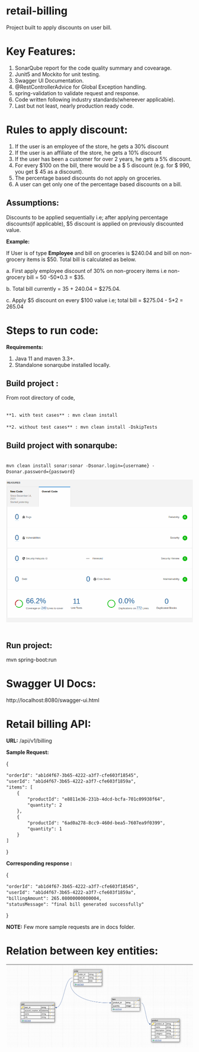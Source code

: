# retail-billing

Project built to apply discounts on user bill.

# Key Features:

1. SonarQube report for the code quality summary and covearage.
2. Junit5 and Mockito for unit testing.
3. Swagger UI Documentation.
4. @RestControllerAdvice for Global Exception handling.
5. spring-validation to validate request and response.
6. Code written following industry standards(whereever applicable).
7. Last but not least, nearly production ready code.


# Rules to apply discount:

1. If the user is an employee of the store, he gets a 30% discount
2. If the user is an affiliate of the store, he gets a 10% discount
3. If the user has been a customer for over 2 years, he gets a 5% discount.
4. For every $100 on the bill, there would be a $ 5 discount (e.g. for $ 990, you get $ 45 as a discount).
5. The percentage based discounts do not apply on groceries.
6. A user can get only one of the percentage based discounts on a bill.

## Assumptions:

 Discounts to be applied sequentially i.e; after applying percentage discounts(if applicable), $5 discount is applied on previously discounted value.

 **Example:**

 If User is of type **Employee**  and bill on groceries is $240.04 and bill on non-grocery items is $50. Total bill is calculated as below.

 a. First apply employee discount of 30% on non-grocery items i.e non-grocery bill = 50 -50*0.3 = $35.

 b. Total bill currently = 35 + 240.04 = $275.04.

 c. Apply $5 discount on every $100 value i.e; total bill = $275.04 - 5*2 = 265.04

 # Steps to run code:

 **Requirements:**
 1. Java 11 and maven 3.3+.
 2. Standalone sonarqube installed locally.

 ## Build project :

 From root directory of code,
 ```

 **1. with test cases** : mvn clean install 

 **2. without test cases** : mvn clean install -DskipTests

 ```

 ## Build project with sonarqube:
 ```

 mvn clean install sonar:sonar -Dsonar.login={username} -Dsonar.password={password}
 ```

 ![image.png](docs/Sonar_Scan.png)<br><br>

 ## Run project:

 mvn spring-boot:run


 # Swagger UI Docs:

 http://localhost:8080/swagger-ui.html

 # Retail billing API:

 **URL:** /api/v1/billing

 **Sample Request:**

 {

    "orderId": "ab1d4f67-3b65-4222-a3f7-cfe603f18545",
    "userId": "ab1d4f67-3b65-4222-a3f7-cfe603f1859a",
    "items": [
        {
            "productId": "e8811e36-231b-4dcd-bcfa-701c09938f64",
            "quantity": 2
        },
        {
            "productId": "6ad0a278-8cc9-460d-bea5-7607ea9f0399",
            "quantity": 1
        }
    ]

}

**Corresponding response :**

{

    "orderId": "ab1d4f67-3b65-4222-a3f7-cfe603f18545",
    "userId": "ab1d4f67-3b65-4222-a3f7-cfe603f1859a",
    "billingAmount": 265.08000000000004,
    "statusMessage": "final bill generated successfully"

}

**NOTE:** Few more sample requests are in docs folder.

# Relation between key entities:

 ![image.png](docs/ER_Diagram.png)<br><br>













